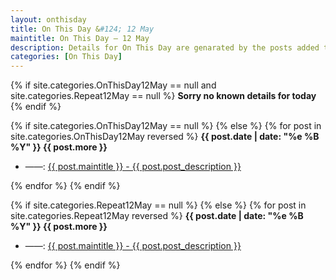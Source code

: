 ```yaml
---
layout: onthisday
title: On This Day &#124; 12 May
maintitle: On This Day — 12 May
description: Details for On This Day are genarated by the posts added to the website so the content is subject to changes/updates over time.
categories: [On This Day]
---
```


{% if site.categories.OnThisDay12May == null and site.categories.Repeat12May == null %}
<strong>Sorry no known details for today</strong>
{% endif %}

{% if site.categories.OnThisDay12May == null %}
{% else %}
{% for post in site.categories.OnThisDay12May reversed %}
<strong>{{ post.date | date: "%e %B %Y" }} {{ post.more }}</strong>
<ul>
<li> ——: <a href="{{ post.url }}">{{ post.maintitle }} - {{ post.post_description }}</a></li>
</ul>
{% endfor %}
{% endif %}

{% if site.categories.Repeat12May == null %}
{% else %}
{% for post in site.categories.Repeat12May reversed %}
<strong>{{ post.date | date: "%e %B %Y" }} {{ post.more }}</strong>
<ul>
<li> ——: <a href="{{ post.url }}">{{ post.maintitle }} - {{ post.post_description }}</a></li>
</ul>
{% endfor %}
{% endif %}
